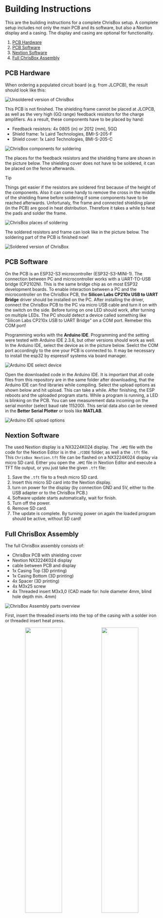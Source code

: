 # Building Instructions

This are the building instructions for a complete ChrisBox setup. A complete setup includes not only the main PCB and its software, but also a Nextion display and a casing. The display and casing are optional for functionality.

1. [PCB Hardware](#pcb-hardware)
2. [PCB Software](#pcb-software)
3. [Nextion Software](#nextion-software)
4. [Full ChrisBox Assembly](#full-chrisbox-assembly)


## PCB Hardware

When ordering a populated circuit board (e.g. from JLCPCB), the result should look like this:

![Unsoldered version of ChrisBox](/data/ChrisBox_PCB_1_unsoldered.JPG)

This PCB is not finished. The shielding frame cannot be placed at JLCPCB, as well as the very high (G&Omega; range) feedback resistors for the charge amplifiers.
As a result, these components have to be placed by hand:
- Feedback resistors: 4x 0805 (in) or 2012 (mm), 5G&Omega;
- Shield frame: 1x Laird Technologies, BMI-S-205-F
- Shield cover: 1x Laird Technologies, BMI-S-205-C

![ChrisBox components for soldering](/data/ChrisBox_PCB_2_components.JPG)

The places for the feedback resistors and the shielding frame are shown in the picture below. The shielding cover does not have to be soldered, it can be placed on the fence afterwards.
> [!TIP]
> Things get easier if the resistors are soldered first because of the height of the components.
> Also it can come handy to remove the cross in the middle of the shielding frame before soldering if some components have to be reached afterwards.
Unfortunaly, fhe frame and connected shielding plane (in the PCB) are good in heat distribution. Therefore it takes a while to heat the pads and solder the frame.

![ChrisBox places of soldering](/data/ChrisBox_PCB_1.1_unsoldered_marked.JPG)

The soldered resistors and frame can look like in the picture below. The soldering part of the PCB is finished now!

![Soldered version of ChrisBox](/data/ChrisBox_PCB_3_soldered.JPG)

## PCB Software

On the PCB is an ESP32-S3 microcontroller (ESP32-S3-MINI-1). The connection between PC and microcontroller works with a UART-TO-USB bridge (CP2102N). This is the same bridge chip as on most ESP32 development boards. To enable interaction between a PC and the microcontroller on the ChrisBox PCB, the **Silicon Labs CP210x USB to UART Bridge** driver should be installed on the PC.
After installing the driver, connect the ChrisBox PCB to the PC via micro USB cable and turn it on with the switch on the side. Before turing on one LED should work, after turning on multiple LEDs.
The PC should detect a device called something like "Silicon Labs CP210x USB to UART Bridge" on a COM port. Remeber this COM port!

Programming works with the **Arduino IDE**. Programming and the setting were tested with Arduino IDE 2.3.6, but other versions should work as well.
In the Arduino IDE, select the device as in the picture below. Seelct the COM port accordingly to the one your PCB is connected to.
It may be necessary to install the esp32 by espressif systems via board manager.

![Arduino IDE select device](/data/ChrisBox_Software_1_select_device.png)

Open the downloaded code in the Arduino IDE. It is important that all code files from this repository are in the same folder after downloading, that the Arduino IDE can find libraries while compiling.
Select the upload options as shown below and hit upload. This can take a while. After finishing, the ESP reboots and the uploaded program starts. While a program is running, a LED is blinking on the PCB.
You can see measurement data incoming on the serial monitor (select baud rate 115200). This serial data also can be viewed in the **Better Serial Plotter** or tools like **MATLAB**.

![Arduino IDE upload options](/data/ChrisBox_Software_2_upload_options.png)

## Nextion Software

The used Nextion display is a NX3224K024 display. The `.HMI` file with the code for the Nextion Editor is in the `./CODE` folder, as well a the `.tft` file. This `ChrisBox Nextion.tft` file can be flashed on a NX3224K024 display via micro SD card.
Either you open the `.HMI` file in Nextion Editor and execute a TFT file output, or you just take the given `.tft` file:
1. Save the `.tft` file to a fresh micro SD card.
2. Insert this micro SD card into the Nextion display.
3. turn on power for the display (by connection GND and 5V, either to the USB adapter or to the ChrisBox PCB.)
4. Software update starts automatically, wait for finish.
5. Turn off the power.
6. Remove SD card.
7. The update is complete. By turning power on again the loaded program should be active, without SD card!

## Full ChrisBox Assembly

The full ChrisBox assembly consists of:
- ChrisBox PCB with shielding cover
- Nextion NX3224K024 display
- cable between PCB and display
- 1x Casing Top (3D printing)
- 1x Casing Bottom  (3D printing)
- 4x Spacer (3D printing)
- 4x M3x25 screw
- 4x Threaded insert M3x3,0 (CAD made for: hole diameter 4mm, blind hole depth min. 4mm)

![ChrisBox Assembly parts overview](/data/ChrisBox_Assembly_1_overview.JPG)

First, insert the threaded inserts into the top of the casing with a solder iron or threaded insert heat press.

<p align="center">
      <img src="/data/ChrisBox_Casing_2_inserts.JPG" width="49%">
      <img src="/data/ChrisBox_Casing_3_inserted_inserts.JPG" width="49%">
</p>

Then connect the Nextion display to the ChrisBox PCB. An ordered Nextion display contains a cable with on JST XH connector (the white 4x1 connector) and four Dupont connectors (the black 1x1 connectors).
Connect the JST XH connector to the display. You can connect the Dupont cables on the ChrisBox PCB, or you can shorten the cables and add crimp connectins for another JST XH connector. This is what is used here on the picture. The JST XH connector fits directly onto the ChrisBox PCB.
Anyway, connect GND to GND, 5V to 5V and RX to TX and the other way around.
Place the shielding cover onto the shielding frame on the PCB.

Place the display into the top half of the casing, with the connector in the direction of the bulge.

<p align="center">
      <img src="/data/ChrisBox_Assembly_2_cable.JPG" width="49%">
      <img src="/data/ChrisBox_Assembly_3_display.JPG" width="49%">
</p>

Place the PCB into the bottom half of the casing, with screws and spacers.

Then connect both halfs of the casing and tighten the screws. The ChrisBox is finished!

> [!TIP]
> Place the top half on top of the lower half with the screws and spacers on a table. Then move the assembly to the edge of the table that one screw can be tightened. Repeat for the other screws.

<p align="center">
      <img src="/data/ChrisBox_Assembly_4_screws.JPG" width="49%">
      <img src="/data/ChrisBox_Assembly_5_finished.JPG" width="49%">
</p>
